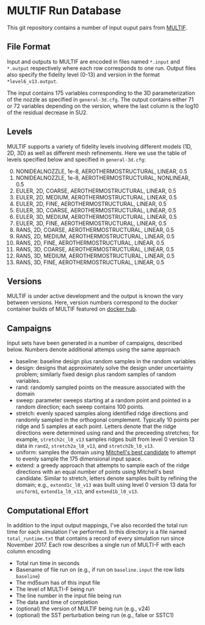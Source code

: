 MULTIF Run Database
===================

This git repository contains a number of input ouput pairs from [MULTIF](https://github.com/vmenier/MULTIF/tree/develop).


File Format
-----------
Input and outputs to MULTIF are encoded in files named `*.input` and `*.output` respectively where each row corresponds to one run.
Output files also specify the fidelity level (0-13) and version in the format `*level6_v13.output`.

The input contains 175 variables corresponding to the 3D parameterization of the nozzle as specified in `general-3d.cfg`.
The output contains either 71 or 72 variables depending on the version, where the last column is the log10 of the residual decrease in SU2.

Levels
------
MULTIF supports a variety of fidelity levels involving different models (1D, 2D, 3D) as well as different mesh refinements.
Here we use the table of levels specified below and specified in `general-3d.cfg`:

0. NONIDEALNOZZLE, 1e-8, AEROTHERMOSTRUCTURAL, LINEAR, 0.5
1. NONIDEALNOZZLE, 1e-8, AEROTHERMOSTRUCTURAL, NONLINEAR, 0.5
2. EULER, 2D, COARSE, AEROTHERMOSTRUCTURAL, LINEAR, 0.5
3. EULER, 2D, MEDIUM, AEROTHERMOSTRUCTURAL, LINEAR, 0.5
4. EULER, 2D, FINE, AEROTHERMOSTRUCTURAL, LINEAR, 0.5
5. EULER, 3D, COARSE, AEROTHERMOSTRUCTURAL, LINEAR, 0.5
6. EULER, 3D, MEDIUM, AEROTHERMOSTRUCTURAL, LINEAR, 0.5
7. EULER, 3D, FINE, AEROTHERMOSTRUCTURAL, LINEAR, 0.5
8. RANS, 2D, COARSE, AEROTHERMOSTRUCTURAL, LINEAR, 0.5
9. RANS, 2D, MEDIUM, AEROTHERMOSTRUCTURAL, LINEAR, 0.5
10. RANS, 2D, FINE, AEROTHERMOSTRUCTURAL, LINEAR, 0.5
11. RANS, 3D, COARSE, AEROTHERMOSTRUCTURAL, LINEAR, 0.5
12. RANS, 3D, MEDIUM, AEROTHERMOSTRUCTURAL, LINEAR, 0.5
13. RANS, 3D, FINE, AEROTHERMOSTRUCTURAL, LINEAR, 0.5


Versions
--------
MULTIF is under active development and the output is known the vary between versions.
Here, version numbers correspond to the docker container builds of MULTIF featured on [docker hub](https://hub.docker.com/r/jeffreyhokanson/multif/tags/).


Campaigns
---------
Input sets have been generated in a number of campaigns, described below.
Numbers denote additional attemps using the same approach

* baseline: baseline design plus random samples in the random variables
* design: designs that approximately solve the design under uncertainty problem; similarly fixed design plus random samples of random variables.
* rand: randomly sampled points on the measure associated with the domain
* sweep: parameter sweeps starting at a random point and pointed in a random direction; each sweep contains 100 points.
* stretch: evenly spaced samples along identified ridge directions and randomly sampled in the orthogonal complement. Typically 10 points per ridge and 5 samples at each point.  Letters denote that the ridge directions were determined using rand and the preceeding stretches;
for example, `stretch2c_l0_v13` samples ridges built from level 0  version 13 data in `rand2`, `stretch2a_l0_v13`, and `stretch2b_l0_v13`.
* uniform: samples the domain using [Mitchell's best candidate](https://bl.ocks.org/mbostock/1893974) to attempt to evenly sample the 175 dimensional input space.
* extend: a greedy approach that attempts to sample each of the ridge directions with an equal number of points using Mitchell's best candidate.  Similar to stretch, letters denote samples built by refining the domain; e.g., `extend1c_l0_v13` was built using level 0 version 13 data for `uniform1`, `extend1a_l0_v13`, and `extend1b_l0_v13`.


Computational Effort
--------------------
In addition to the input output mappings, I've also recorded the total run time for each simulation I've performed.
In this directory is a file named `total_runtime.txt` that contains a record of every simulation run since November 2017.
Each row describes a single run of MULTI-F with each column encoding

* Total run time in seconds
* Basename of file run on (e.g., if run on `baseline.input` the row lists `baseline`)
* The md5sum has of this input file 
* The level of MULTI-F being run 
* The line number in the input file being run
* The data and time of completion
* (optional) the version of MULTIF being run (e.g., v24)
* (optional) the SST perturbation being run (e.g., false or SSTC1)



